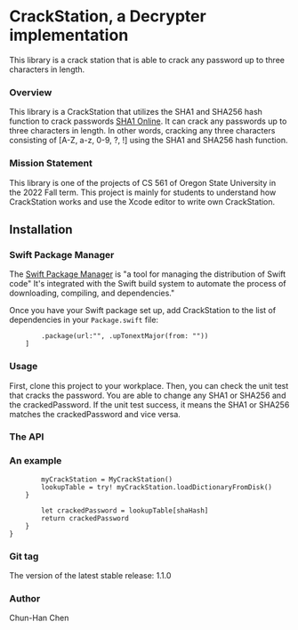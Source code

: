# CrackStation, a Decrypter implementation

This library is a crack station that is able to crack any password up to three characters in length.

### Overview

This library is a CrackStation that utilizes the SHA1 and SHA256 hash function to crack passwords [SHA1 Online](https://emn178.github.io/online-tools/sha1.html). It can crack any passwords up to three characters in length. In other words, cracking any three characters consisting of [A-Z, a-z, 0-9, ?, !] using the SHA1 and SHA256 hash function. 

### Mission Statement

This library is one of the projects of CS 561 of Oregon State University in the 2022 Fall term. This project is mainly for students to understand how CrackStation works and use the Xcode editor to write own CrackStation.

## Installation

### **Swift Package Manager**

The [Swift Package Manager](https://www.swift.org/package-manager/) is "a tool for managing the distribution of Swift code" It's integrated with the Swift build system to automate the process of downloading, compiling, and dependencies."

Once you have your Swift package set up, add CrackStation to the list of dependencies in your `Package.swift` file:

```dependencies: [
        .package(url:"", .upTonextMajor(from: ""))
    ]
```

### Usage

First, clone this project to your workplace. Then, you can check the unit test that cracks the password. You are able to change any SHA1 or SHA256 and the crackedPassword. If the unit test success, it means the SHA1 or SHA256 matches the crackedPassword and vice versa.

### **The API**

### **An example**

```public init() {
        myCrackStation = MyCrackStation()
        lookupTable = try! myCrackStation.loadDictionaryFromDisk()
    }
```
```public func decrypt(shaHash: String) -> String? {
        let crackedPassword = lookupTable[shaHash]
        return crackedPassword
    }
}
```

### Git tag

The version of the latest stable release: 1.1.0

### Author

Chun-Han Chen


